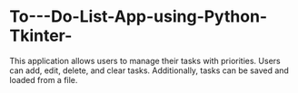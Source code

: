 # To---Do-List-App-using-Python-Tkinter-
This application allows users to manage their tasks with priorities. Users can add, edit, delete, and clear tasks. Additionally, tasks can be saved and loaded from a file.
